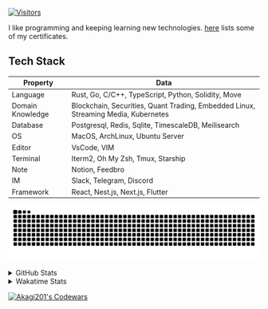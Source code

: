 <!-- markdownlint-disable MD041 MD010 MD033 -->
[![Visitors](https://api.visitorbadge.io/api/daily?path=Akagi201%2FAkagi201&label=Visitors%20Today&countColor=%2337d67a)](https://visitorbadge.io/status?path=Akagi201%2FAkagi201)

I like programming and keeping learning new technologies. [here](https://github.com/Akagi201/blockchain) lists some of my certificates.

## Tech Stack

| Property         	| Data                                                                               	|
|------------------	|------------------------------------------------------------------------------------	|
| Language         	| Rust, Go, C/C++, TypeScript, Python, Solidity, Move                                 |
| Domain Knowledge 	| Blockchain, Securities, Quant Trading, Embedded Linux, Streaming Media, Kubernetes 	|
| Database         	| Postgresql, Redis, Sqlite, TimescaleDB, Meilisearch                                 |
| OS               	| MacOS, ArchLinux, Ubuntu Server                                                     |
| Editor           	| VsCode, VIM                                                                        	|
| Terminal          | Iterm2, Oh My Zsh, Tmux, Starship                                                   |
| Note             	| Notion, Feedbro                                                                    	|
| IM               	| Slack, Telegram, Discord                                                            |
| Framework         | React, Nest.js, Next.js, Flutter                                                   	|

[![github contribution grid snake animation](https://raw.githubusercontent.com/Akagi201/Akagi201/output/github-contribution-grid-snake.svg#gh-light-mode-only)](https://github.com/Akagi201)

<details>
<summary>GitHub Stats</summary>
  <a href="https://github.com/Akagi201"><img alt="Profile Detail" src="https://raw.githubusercontent.com/Akagi201/Akagi201/master/profile-summary-card-output/dracula/0-profile-details.svg" /></a>
  <a href="https://github.com/Akagi201"><img alt="Github Stats" src="https://raw.githubusercontent.com/Akagi201/Akagi201/master/profile-summary-card-output/dracula/3-stats.svg" /></a>
  <a href="https://github.com/Akagi201"><img alt="Lang By Commits" src="https://raw.githubusercontent.com/Akagi201/Akagi201/master/profile-summary-card-output/dracula/2-most-commit-language.svg" /></a>
</details>

<details>
<summary>Wakatime Stats</summary>
<br>

<!--START_SECTION:waka-->

```txt
From: 21 November 2023 - To: 28 November 2023

Total Time: 41 hrs 10 mins

Other        29 hrs 34 mins  ██████████████████░░░░░░░   71.83 %
Rust         4 hrs 15 mins   ██▓░░░░░░░░░░░░░░░░░░░░░░   10.34 %
sh           3 hrs 3 mins    ██░░░░░░░░░░░░░░░░░░░░░░░   07.43 %
Markdown     1 hr 13 mins    ▓░░░░░░░░░░░░░░░░░░░░░░░░   02.99 %
JavaScript   48 mins         ▒░░░░░░░░░░░░░░░░░░░░░░░░   01.97 %
Python       39 mins         ▒░░░░░░░░░░░░░░░░░░░░░░░░   01.62 %
Docker       33 mins         ▒░░░░░░░░░░░░░░░░░░░░░░░░   01.34 %
TOML         18 mins         ▒░░░░░░░░░░░░░░░░░░░░░░░░   00.73 %
YAML         14 mins         ░░░░░░░░░░░░░░░░░░░░░░░░░   00.59 %
INI          9 mins          ░░░░░░░░░░░░░░░░░░░░░░░░░   00.40 %
```

<!--END_SECTION:waka-->

</details>

<a href="https://www.codewars.com/users/Akagi201"><img alt="Akagi201's Codewars" src="https://www.codewars.com/users/Akagi201/badges/small"></a>
